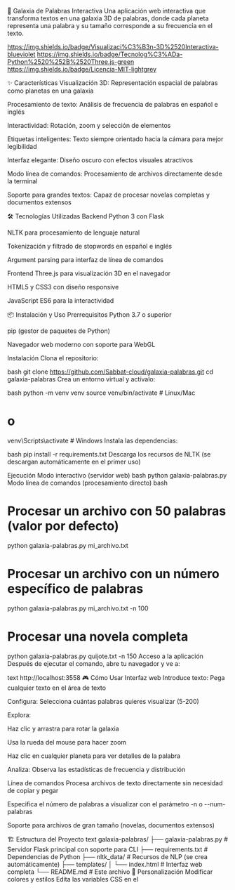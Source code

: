 🌌 Galaxia de Palabras Interactiva
Una aplicación web interactiva que transforma textos en una galaxia 3D de palabras, donde cada planeta representa una palabra y su tamaño corresponde a su frecuencia en el texto.

https://img.shields.io/badge/Visualizaci%C3%B3n-3D%2520Interactiva-blueviolet
https://img.shields.io/badge/Tecnolog%C3%ADa-Python%2520%252B%2520Three.js-green
https://img.shields.io/badge/Licencia-MIT-lightgrey

✨ Características
Visualización 3D: Representación espacial de palabras como planetas en una galaxia

Procesamiento de texto: Análisis de frecuencia de palabras en español e inglés

Interactividad: Rotación, zoom y selección de elementos

Etiquetas inteligentes: Texto siempre orientado hacia la cámara para mejor legibilidad

Interfaz elegante: Diseño oscuro con efectos visuales atractivos

Modo línea de comandos: Procesamiento de archivos directamente desde la terminal

Soporte para grandes textos: Capaz de procesar novelas completas y documentos extensos

🛠️ Tecnologías Utilizadas
Backend
Python 3 con Flask

NLTK para procesamiento de lenguaje natural

Tokenización y filtrado de stopwords en español e inglés

Argument parsing para interfaz de línea de comandos

Frontend
Three.js para visualización 3D en el navegador

HTML5 y CSS3 con diseño responsive

JavaScript ES6 para la interactividad

📦 Instalación y Uso
Prerrequisitos
Python 3.7 o superior

pip (gestor de paquetes de Python)

Navegador web moderno con soporte para WebGL

Instalación
Clona el repositorio:

bash
git clone https://github.com/Sabbat-cloud/galaxia-palabras.git
cd galaxia-palabras
Crea un entorno virtual y actívalo:

bash
python -m venv venv
source venv/bin/activate  # Linux/Mac
# o
venv\Scripts\activate     # Windows
Instala las dependencias:

bash
pip install -r requirements.txt
Descarga los recursos de NLTK (se descargan automáticamente en el primer uso)

Ejecución
Modo interactivo (servidor web)
bash
python galaxia-palabras.py
Modo línea de comandos (procesamiento directo)
bash
# Procesar un archivo con 50 palabras (valor por defecto)
python galaxia-palabras.py mi_archivo.txt

# Procesar un archivo con un número específico de palabras
python galaxia-palabras.py mi_archivo.txt -n 100

# Procesar una novela completa
python galaxia-palabras.py quijote.txt -n 150
Acceso a la aplicación
Después de ejecutar el comando, abre tu navegador y ve a:

text
http://localhost:3558
🎮 Cómo Usar
Interfaz web
Introduce texto: Pega cualquier texto en el área de texto

Configura: Selecciona cuántas palabras quieres visualizar (5-200)

Explora:

Haz clic y arrastra para rotar la galaxia

Usa la rueda del mouse para hacer zoom

Haz clic en cualquier planeta para ver detalles de la palabra

Analiza: Observa las estadísticas de frecuencia y distribución

Línea de comandos
Procesa archivos de texto directamente sin necesidad de copiar y pegar

Especifica el número de palabras a visualizar con el parámetro -n o --num-palabras

Soporte para archivos de gran tamaño (novelas, documentos extensos)

🏗️ Estructura del Proyecto
text
galaxia-palabras/
├── galaxia-palabras.py     # Servidor Flask principal con soporte para CLI
├── requirements.txt        # Dependencias de Python
├── nltk_data/             # Recursos de NLP (se crea automáticamente)
├── templates/
│   └── index.html         # Interfaz web completa
└── README.md              # Este archivo
🔧 Personalización
Modificar colores y estilos
Edita las variables CSS en el <style> del archivo index.html para personalizar la apariencia.

Ajustar parámetros 3D
En la función createStar() puedes modificar:

item.size: Tamaño de los planetas

item.x, item.y, item.z: Distribución espacial

Propiedades de materiales y colores

Configurar procesamiento de texto
En galaxia-palabras.py, modifica la función process_text() para:

Cambiar el número máximo de palabras

Ajustar criterios de filtrado

Modificar el algoritmo de distribución

🌟 Ejemplos de Uso
Análisis literario: Visualizar patrones en obras literarias

Estudio de discursos: Analizar frecuencia de palabras en speeches

SEO content: Identificar palabras clave en textos

Educación: Enseñar procesamiento de lenguaje natural de forma visual

Procesamiento por lotes: Analizar múltiples archivos mediante scripts

🤝 Contribuir
Las contribuciones son bienvenidas. Para contribuir:

Haz fork del proyecto

Crea una rama para tu feature (git checkout -b feature/AmazingFeature)

Commit tus cambios (git commit -m 'Add some AmazingFeature')

Push a la rama (git push origin feature/AmazingFeature)

Abre un Pull Request

📝 Licencia
Este proyecto está bajo la Licencia MIT. Ver el archivo LICENSE para más detalles.

🐛 Reportar Problemas
Si encuentras algún problema o tienes sugerencias:

Revisa los issues existentes en GitHub

Crea un nuevo issue con una descripción detallada

Incluye información de tu entorno y pasos para reproducir el problema

📞 Soporte
Si necesitas ayuda o tienes preguntas:

Abre un issue en GitHub

Revisa la documentación de Three.js y Flask

🚀 Roadmap
Exportar visualizaciones como imagen

Modos de color temáticos

Análisis de sentimiento integrado

Comparación entre múltiples textos

Integración con APIs de procesamiento de lenguaje

Soporte para más idiomas

Modo offline para procesamiento local

Nota: Este proyecto ahora soporta procesamiento de archivos directamente desde la línea de comandos, haciendo más fácil analizar grandes volúmenes de texto como novelas completas o documentos extensos.
